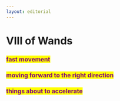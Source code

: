 ```yaml
---
layout: editorial
---
```


# VIII of Wands

### <mark style="color:purple;"></mark>

### <mark style="color:purple;">fast movement</mark>&#x20;

### <mark style="color:purple;">moving forward to the right direction</mark>&#x20;

### <mark style="color:purple;">things about to accelerate</mark>

<mark style="color:purple;"></mark>

<mark style="color:purple;"></mark>
